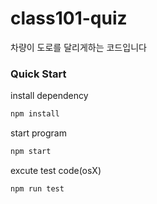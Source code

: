 # class101-quiz
차량이 도로를 달리게하는 코드입니다

### Quick Start
install dependency

```bash
npm install
```

start program
```bash
npm start
```

excute test code(osX)
```bash
npm run test
```
